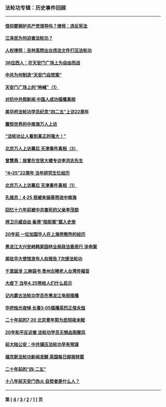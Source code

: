 ### 法轮功专辑：历史事件回顾
---
#### [信仰要拥护共产党领导吗？律师：违反宪法](../../pages/nf5793/n14061325.md?09030430) 
#### [江泽民为何迫害法轮功？](../../pages/nf5793/n13876324.md?09030430) 
#### [人权律师：吉林高院出台违法文件打压法轮功](../../pages/nf5793/n13825665.md?09030430) 
#### [36位西人：在天安门广场上为自由而战](../../pages/nf5793/n13390029.md?09030430) 
#### [中共为何制造“天安门自焚案”](../../pages/nf5793/n13183270.md?09030430) 
#### [天安门广场上的“呐喊”（1）](../../pages/nf5793/n13105277.md?09030430) 
#### [对抗中共假新闻 中国人成功插播真相](../../pages/nf5793/n12910618.md?09030430) 
#### [美华府法轮功学员纪念“四二五”上访22周年](../../pages/nf5793/n12904445.md?09030430) 
#### [震惊世界的中南海万人上访](../../pages/nf5793/n12903976.md?09030430) 
#### [“法轮功让人看到真正的强大！”](../../pages/nf5793/n12903195.md?09030430) 
#### [北京万人上访幕后 天津事件真相（3）](../../pages/nf5793/n12902807.md?09030430) 
#### [曾慧燕：我曾在世贸大楼专访李洪志先生](../../pages/nf5793/n12898729.md?09030430) 
#### [“4•25”22周年 当年研究生忆经历](../../pages/nf5793/n12894152.md?09030430) 
#### [北京万人上访幕后 天津事件真相（1）](../../pages/nf5793/n12885174.md?09030430) 
#### [孔维京：4·25 我被朱镕基带进中南海](../../pages/nf5793/n12864987.md?09030430) 
#### [回忆十六年前被中共害死的父亲李茂勋](../../pages/nf5793/n12880270.md?09030430) 
#### [捍卫示威自由 香港“阻街案”载入史册](../../pages/nf5793/n12811245.md?09030430) 
#### [20年前 一位加国华人在上海劳教所的经历](../../pages/nf5793/n12707932.md?09030430) 
#### [黑龙江大兴安岭韩家园林业局政法委恶行 涉命案](../../pages/nf5793/n12622815.md?09030430) 
#### [美驻华大使馆发布人权报告 7次提法轮功](../../pages/nf5793/n12520541.md?09030430) 
#### [千里跋涉 三麻袋书 贵州古稀老人台湾传福音](../../pages/nf5793/n12198750.md?09030430) 
#### [大疫下 当年4.25带给人们什么启示](../../pages/nf5793/n12058565.md?09030430) 
#### [记内蒙古法轮功学员在黑龙江电视插播](../../pages/nf5793/n11699194.md?09030430) 
#### [华府烛光夜悼 长春3·05插播英烈正信永恒](../../pages/nf5793/n11397432.md?09030430) 
#### [二十年前的7·20 北京青年郭为民彻夜未眠](../../pages/nf5793/n11354195.md?09030430) 
#### [20年和平反迫害 法轮功学员无惧血雨腥风](../../pages/nf5793/n11348279.md?09030430) 
#### [前大陆公安：中共镇压法轮功早有预谋](../../pages/nf5793/n11352168.md?09030430) 
#### [福克斯法轮功新闻发酵  英国每日邮报转载](../../pages/nf5793/n11285952.md?09030430) 
#### [二十年前的“四·二五”](../../pages/nf5793/n11207639.md?09030430) 
#### [十八年前天安门伪火 自焚者是什么人？](../../pages/nf5793/n10996556.md?09030430) 

---
#### 第 [ [4](./4.md?09030430) / [3](./3.md?09030430) / [2](./2.md?09030430) / [1](./1.md?09030430) ] 页
